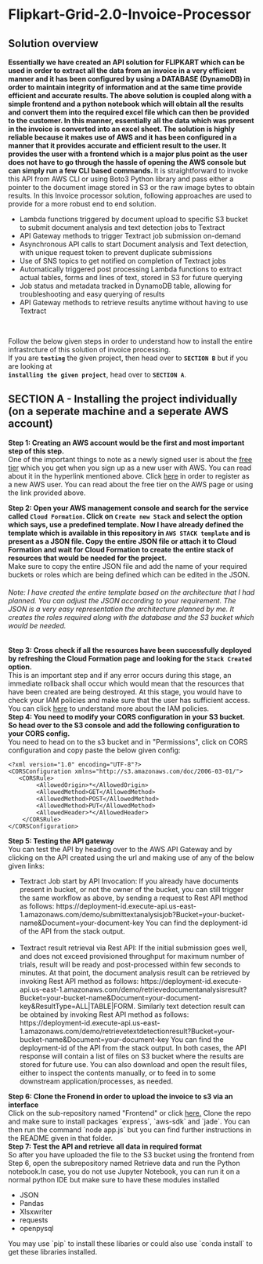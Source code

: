 # Flipkart-Grid-2.0-Invoice-Processor
## Solution overview
<strong> Essentially we have created an API solution for FLIPKART which can be used in order to extract all the data from an invoice in a very efficient manner and it has been configured by using a DATABASE (DynamoDB) in order to maintain integrity of information and at the same time provide efficient and accurate results. The above solution is coupled along with a simple frontend and a python notebook which will obtain all the results and convert them into the required excel file which can then be provided to the customer. In this manner, essentially all the data which was present in the invoice is converted into an excel sheet. The solution is highly reliable because it makes use of AWS and it has been configured in a manner that it provides accurate and efficient result to the user. It provides the user with a frontend which is a major plus point as the user does not have to go through the hassle of opening the AWS console but can simply run a few CLI based commands. </strong>It is straightforward to invoke this API from AWS CLI or using Boto3 Python library and pass either a pointer to the document image stored in S3 or the raw image bytes to obtain results.
In this Invoice processor solution, following approaches are used to provide for a more robust end to end solution.<br>
<ul>
  <li>Lambda functions triggered by document upload to specific S3 bucket to submit document analysis and text detection jobs to Textract</li>
  <li>API Gateway methods to trigger Textract job submission on-demand</li>
  <li>Asynchronous API calls to start Document analysis and Text detection, with unique request token to prevent duplicate submissions</li>
  <li>Use of SNS topics to get notified on completion of Textract jobs</li>
  <li>Automatically triggered post processing Lambda functions to extract actual tables, forms and lines of text, stored in S3 for future querying</li>
  <li>Job status and metadata tracked in DynamoDB table, allowing for troubleshooting and easy querying of results</li>
  <li>API Gateway methods to retrieve results anytime without having to use Textract</li>
</ul><br>
  
Follow the below given steps in order to understand how to install the entire infrastrcture of this solution of invoice processing.<br>
If you are <strong>`testing`</strong> the given project, then head over to <strong>`SECTION B`</strong> but if you are looking at<br>
<strong>`installing the given project`</strong>, head over to <strong>`SECTION A`</strong>.<br>
## SECTION A - Installing the project individually (on a seperate machine and a seperate AWS account)<br>
<strong> Step 1: Creating an AWS account would be the first and most important step of this step.</strong><br>
One of the important things to note as a newly signed user is about the <a href="https://aws.amazon.com/free">free tier</a> which you get when you sign up as a new user with AWS. You can read about it in the hyperlink mentioned above. Click <a href="https://aws.amazon.com/aispl/registration-confirmation">here</a> in order to register as a new AWS user. You can read about the free tier on the AWS page or using the link provided above.<br>

<strong> Step 2: Open your AWS management console and search for the service called `Cloud Formation`. Click on `Create new Stack` and select the option which says, use a   predefined template. Now I have already defined the template which is available in this repository in `AWS STACK template` and is present as a JSON file. Copy the entire JSON file or attach it to Cloud Formation and wait for Cloud Formation to create the entire stack of resources that would be needed for the project.</strong><br>
Make sure to copy the entire JSON file and add the name of your required buckets or roles which are being defined which can be edited in the JSON.<br> 
###### Note: I have created the entire template based on the architecture that I had planned. You can adjust the JSON according to your requirement. The JSON is a very easy representation the architecture planned by me. It creates the roles required along with the database and the S3 bucket which would be needed. 
<strong> Step 3: Cross check if all the resources have been successfully deployed by refreshing the Cloud Formation page and looking for the `Stack Created` option.</strong><br>
This is an important step and if any error occurs during this stage, an immediate rollback shall occur which would mean that the resources that have been created are being destroyed. At this stage, you would have to check your IAM policies and make sure that the user has sufficient access. You can click <a href="https://aws.amazon.com/iam/">here</a> to understand more about the IAM policies.<br>
<strong> Step 4: You need to modify your CORS configuration in your S3 bucket. So head over to the S3 console and add the following configuration to your CORS config.</strong><br>
You need to head on to the s3 bucket and in "Permissions", click on CORS configuration and copy paste the below given config:<br>
```
<?xml version="1.0" encoding="UTF-8"?>
<CORSConfiguration xmlns="http://s3.amazonaws.com/doc/2006-03-01/">
   <CORSRule>
        <AllowedOrigin>*</AllowedOrigin>
        <AllowedMethod>GET</AllowedMethod>
        <AllowedMethod>POST</AllowedMethod>
        <AllowedMethod>PUT</AllowedMethod>
        <AllowedHeader>*</AllowedHeader>
    </CORSRule>
</CORSConfiguration>
```
<strong> Step 5: Testing the API gateway</strong><br>
You can test the API by heading over to the AWS API Gateway and by clicking on the API created using the url and making use of any of the below given links:<br>
<ul>
  <li>Textract Job start by API Invocation: If you already have documents present in bucket, or not the owner of the bucket, you can still trigger the same workflow as above, by sending a request to Rest API method as follows: https://deployment-id.execute-api.us-east-1.amazonaws.com/demo/submittextanalysisjob?Bucket=your-bucket-name&Document=your-document-key You can find the deployment-id of the API from the stack output.</li><br>
 <li>Textract result retrieval via Rest API: If the initial submission goes well, and does not exceed provisioned throughput for maximum number of trials, result will be ready and post-processed within few seconds to minutes. At that point, the document analysis result can be retrieved by invoking Rest API method as follows: https://deployment-id.execute-api.us-east-1.amazonaws.com/demo/retrievedocumentanalysisresult?Bucket=your-bucket-name&Document=your-document-key&ResultType=ALL|TABLE|FORM. Similarly text detection result can be obtained by invoking Rest API method as follows: https://deployment-id.execute-api.us-east-1.amazonaws.com/demo/retrievetextdetectionresult?Bucket=your-bucket-name&Document=your-document-key You can find the deployment-id of the API from the stack output. In both cases, the API response will contain a list of files on S3 bucket where the results are stored for future use. You can also download and open the result files, either to inspect the contents manually, or to feed in to some downstream application/processes, as needed. </li>
 </ul>
<strong> Step 6: Clone the Fronend in order to upload the invoice to s3 via an interface</strong><br>
Click on the sub-repository named "Frontend" or click <a href="http://github.com/charansoneji/Flipkart-Grid-Invoice-Processor/tree/master/Frontend/">here.</a>
Clone the repo and make sure to install packages `express`, `aws-sdk` and `jade`. You can then run the command `node app.js` but you can find further instructions in the README given in that folder. <br>
<strong> Step 7: Test the API and retrieve all data in required format</strong><br>
So after you have uploaded the file to the S3 bucket using the frontend from Step 6, open the subrepository named Retrieve data and run the Python notebook.In case, you do not use Jupyter Notebook, you can run it on a normal python IDE but make sure to have these modules installed
<ul>
  <li>JSON</li>
  <li>Pandas</li>
  <li>Xlsxwriter</li>
  <li>requests</li>
  <li>openpysql</li>
</ul>
You may use `pip` to install these libaries or could also use `conda install` to get these libraries installed.
